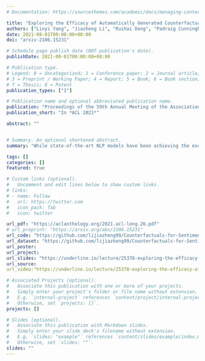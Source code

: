 ```yaml
---
# Documentation: https://sourcethemes.com/academic/docs/managing-content/

title: "Exploring the Efficacy of Automatically Generated Counterfactuals for Sentiment Analysis"
authors: ["Linyi Yang", "Jiazheng Li", "Ruihai Dong", "Padraig Cunningham", "Barry Smyth", "Yue Zhang"]
date: 2021-08-01T00:00:00+08:00
doi: "arxiv-2106.15231"

# Schedule page publish date (NOT publication's date).
publishDate: 2021-08-01T00:00:00+08:00

# Publication type.
# Legend: 0 = Uncategorized; 1 = Conference paper; 2 = Journal article;
# 3 = Preprint / Working Paper; 4 = Report; 5 = Book; 6 = Book section;
# 7 = Thesis; 8 = Patent
publication_types: ["1"]

# Publication name and optional abbreviated publication name.
publication: "Proceedings of the 59th Annual Meeting of the Association for Computational Linguistics"
publication_short: "In *ACL 2021*"

abstract: ""


# Summary. An optional shortened abstract.
summary: "While state-of-the-art NLP models have been achieving the excellent performance of a wide range of tasks in recent years, important questions are being raised about their robustness and their underlying sensitivity to systematic biases that may exist in their training and test data."

tags: []
categories: []
featured: true

# Custom links (optional).
#   Uncomment and edit lines below to show custom links.
# links:
# - name: Follow
#   url: https://twitter.com
#   icon_pack: fab
#   icon: twitter

url_pdf: "https://aclanthology.org/2021.acl-long.26.pdf"
# url_preprint: "https://arxiv.org/abs/2106.15231"
url_code: "https://github.com/lijiazheng99/Counterfactuals-for-Sentiment-Analysis"
url_dataset: "https://github.com/lijiazheng99/Counterfactuals-for-Sentiment-Analysis"
url_poster:
url_project:
url_slides: "https://underline.io/lecture/25378-exploring-the-efficacy-of-automatically-generated-counterfactuals-for-sentiment-analysis"
url_source:
url_video:"https://underline.io/lecture/25378-exploring-the-efficacy-of-automatically-generated-counterfactuals-for-sentiment-analysis"

# Associated Projects (optional).
#   Associate this publication with one or more of your projects.
#   Simply enter your project's folder or file name without extension.
#   E.g. `internal-project` references `content/project/internal-project/index.md`.
#   Otherwise, set `projects: []`.
projects: []

# Slides (optional).
#   Associate this publication with Markdown slides.
#   Simply enter your slide deck's filename without extension.
#   E.g. `slides: "example"` references `content/slides/example/index.md`.
#   Otherwise, set `slides: ""`.
slides: ""
---
```

